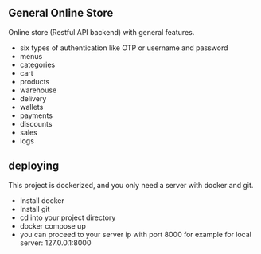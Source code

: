 ## General Online Store

Online store (Restful API backend) with general features.

- six types of authentication like OTP or username and password
- menus
- categories
- cart
- products
- warehouse
- delivery
- wallets
- payments
- discounts
- sales
- logs

## deploying
This project is dockerized, and you only need a server with docker and git.

- Install docker
- Install git
- cd into your project directory
- docker compose up
- you can proceed to your server ip with port 8000 for example for local server: 127.0.0.1:8000
